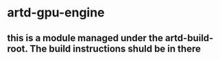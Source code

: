 # artd-gpu-engine 
## this is a module managed under the artd-build-root.  The build instructions shuld be in there
